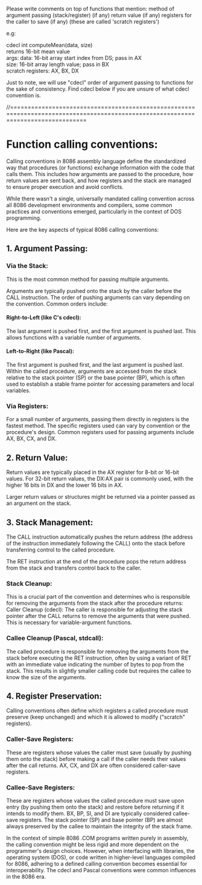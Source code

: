 
Please write comments on top of functions that mention:
    method of argument passing (stack/register) (if any)
    return value (if any)
    registers for the caller to save (if any) (these are called 'scratch registers')

e.g:

cdecl int computeMean(data, size) <br>
returns 16-bit mean value <br>
args: data: 16-bit array start index from DS; pass in AX <br>
        size: 16-bit array length value; pass in BX <br>
scratch registers: AX, BX, DX <br>


Just to note,
we will use "cdecl" order of argument passing to functions for the sake of consistency. Find cdecl below if you are unsure of what cdecl convention is.

//==================================================================================================================================

# Function calling conventions:

Calling conventions in 8086 assembly language define the standardized way that procedures (or functions) exchange information with the code that calls them. This includes how arguments are passed to the procedure, how return values are sent back, and how registers and the stack are managed to ensure proper execution and avoid conflicts.

While there wasn't a single, universally mandated calling convention across all 8086 development environments and compilers, some common practices and conventions emerged, particularly in the context of DOS programming.

Here are the key aspects of typical 8086 calling conventions:

## 1. Argument Passing:

### Via the Stack:

 This is the most common method for passing multiple arguments.

Arguments are typically pushed onto the stack by the caller before the CALL instruction.
The order of pushing arguments can vary depending on the convention. Common orders include:

#### Right-to-Left (like C's cdecl):
 The last argument is pushed first, and the first argument is pushed last. This allows functions with a variable number of arguments.
#### Left-to-Right (like Pascal):
 The first argument is pushed first, and the last argument is pushed last.
Within the called procedure, arguments are accessed from the stack relative to the stack pointer (SP) or the base pointer (BP), which is often used to establish a stable frame pointer for accessing parameters and local variables.

### Via Registers:
 For a small number of arguments, passing them directly in registers is the fastest method. The specific registers used can vary by convention or the procedure's design. Common registers used for passing arguments include AX, BX, CX, and DX.


## 2. Return Value:

Return values are typically placed in the AX register for 8-bit or 16-bit values.
For 32-bit return values, the DX:AX pair is commonly used, with the higher 16 bits in DX and the lower 16 bits in AX.

Larger return values or structures might be returned via a pointer passed as an argument on the stack.


## 3. Stack Management:

The CALL instruction automatically pushes the return address (the address of the instruction immediately following the CALL) onto the stack before transferring control to the called procedure.

The RET instruction at the end of the procedure pops the return address from the stack and transfers control back to the caller.

### Stack Cleanup:
 This is a crucial part of the convention and determines who is responsible for removing the arguments from the stack after the procedure returns:
Caller Cleanup (cdecl): The caller is responsible for adjusting the stack pointer after the CALL returns to remove the arguments that were pushed. This is necessary for variable-argument functions.

### Callee Cleanup (Pascal, stdcall):
 The called procedure is responsible for removing the arguments from the stack before executing the RET instruction, often by using a variant of RET with an immediate value indicating the number of bytes to pop from the stack. This results in slightly smaller calling code but requires the callee to know the size of the arguments.

## 4. Register Preservation:

Calling conventions often define which registers a called procedure must preserve (keep unchanged) and which it is allowed to modify ("scratch" registers).

### Caller-Save Registers: 
These are registers whose values the caller must save (usually by pushing them onto the stack) before making a call if the caller needs their values after the call returns. AX, CX, and DX are often considered caller-save registers.
### Callee-Save Registers:
 These are registers whose values the called procedure must save upon entry (by pushing them onto the stack) and restore before returning if it intends to modify them. BX, BP, SI, and DI are typically considered callee-save registers. The stack pointer (SP) and base pointer (BP) are almost always preserved by the callee to maintain the integrity of the stack frame.

In the context of simple 8086 .COM programs written purely in assembly, the calling convention might be less rigid and more dependent on the programmer's design choices. However, when interfacing with libraries, the operating system (DOS), or code written in higher-level languages compiled for 8086, adhering to a defined calling convention becomes essential for interoperability. The cdecl and Pascal conventions were common influences in the 8086 era.